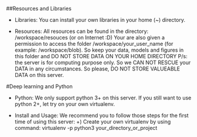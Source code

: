 
  ##Resources and Libraries
- Libraries:
  You can install your own libraries in your home (~) directory.
  
- Resources:
  All resources can be found in the directory: /workspace/resouces (or on Internet :D)
  Your are also given a permission to access the folder /workspace/your_user_name (for example: /workspace/blob). So keep your data, models and figures in this folder and DO NOT STORE DATA ON YOUR HOME DIRECTORY
  P/s: the server is for computing purpose only. So we CAN NOT RESCUE your DATA in any circumstances. So please, DO NOT STORE VALUEABLE DATA on this server. 

#Deep learning and Python
- Python:
  We only support python 3+ on this server. If you still want to use python 2+, let try on your own virtualenv.
  
- Install and Usage:
  We recommend you to follow those steps for the first time of using this server:
    +) Create your own virtualenv by using command:
        virtualenv -p python3 your_directory_or_project

